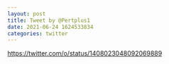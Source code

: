```yaml
--- 
layout: post 
title: Tweet by @Pertplus1 
date: 2021-06-24 1624533834 
categories: twitter 
--- 
```

https://twitter.com/o/status/1408023048092069889
